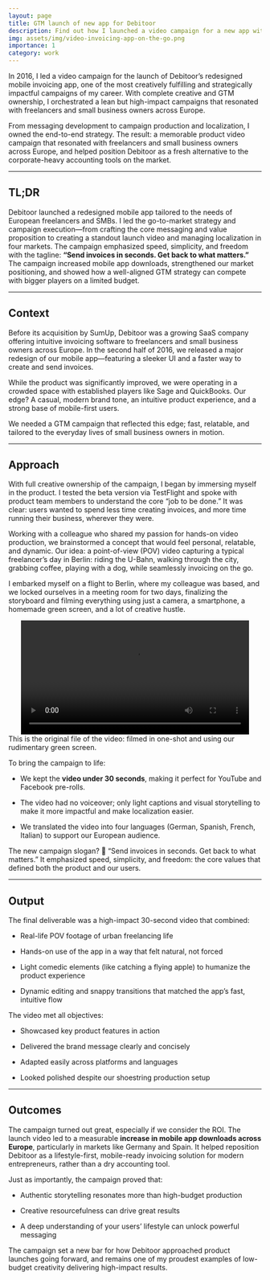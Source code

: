 ```yaml
---
layout: page
title: GTM launch of new app for Debitoor
description: Find out how I launched a video campaign for a new app with limited resources and a bold creative vision. 
img: assets/img/video-invoicing-app-on-the-go.png
importance: 1
category: work
---
```


In 2016, I led a video campaign for the launch of Debitoor’s redesigned mobile invoicing app, one of the most creatively fulfilling and strategically impactful campaigns of my career. With complete creative and GTM ownership, I orchestrated a lean but high-impact campaigns that resonated with freelancers and small business owners across Europe.

From messaging development to campaign production and localization, I owned the end-to-end strategy. The result: a memorable product video campaign that resonated with freelancers and small business owners across Europe, and helped position Debitoor as a fresh alternative to the corporate-heavy accounting tools on the market.

---

## TL;DR

Debitoor launched a redesigned mobile app tailored to the needs of European freelancers and SMBs. I led the go-to-market strategy and campaign execution—from crafting the core messaging and value proposition to creating a standout launch video and managing localization in four markets. The campaign emphasized speed, simplicity, and freedom with the tagline:
**“Send invoices in seconds. Get back to what matters.”**
The campaign increased mobile app downloads, strengthened our market positioning, and showed how a well-aligned GTM strategy can compete with bigger players on a limited budget.

---

## Context

Before its acquisition by SumUp, Debitoor was a growing SaaS company offering intuitive invoicing software to freelancers and small business owners across Europe. In the second half of 2016, we released a major redesign of our mobile app—featuring a sleeker UI and a faster way to create and send invoices.

While the product was significantly improved, we were operating in a crowded space with established players like Sage and QuickBooks. Our edge? A casual, modern brand tone, an intuitive product experience, and a strong base of mobile-first users.

We needed a GTM campaign that reflected this edge; fast, relatable, and tailored to the everyday lives of small business owners in motion.

---

## Approach

With full creative ownership of the campaign, I began by immersing myself in the product. I tested the beta version via TestFlight and spoke with product team members to understand the core “job to be done.” It was clear: users wanted to spend less time creating invoices, and more time running their business, wherever they were.

Working with a colleague who shared my passion for hands-on video production, we brainstormed a concept that would feel personal, relatable, and dynamic. Our idea: a point-of-view (POV) video capturing a typical freelancer’s day in Berlin: riding the U-Bahn, walking through the city, grabbing coffee, playing with a dog, while seamlessly invoicing on the go.

I embarked myself on a flight to Berlin, where my colleague was based, and we locked ourselves in a meeting room for two days, finalizing the storyboard and filming everything using just a camera, a smartphone, a homemade green screen, and a lot of creative hustle.


<div style="width: 90%; margin: 0 auto;">
  <video width="100%" controls>
    <source src="/assets/video/COM-DB5D8362.mp4" type="video/mp4">
    Your browser does not support the video tag.
  </video>
</div>
<div class="caption">
    This is the original file of the video: filmed in one-shot and using our rudimentary green screen.
</div>

To bring the campaign to life:

- We kept the **video under 30 seconds**, making it perfect for YouTube and Facebook pre-rolls.

- The video had no voiceover; only light captions and visual storytelling to make it more impactful and make localization easier.

- We translated the video into four languages (German, Spanish, French, Italian) to support our European audience.

The new campaign slogan?
🎯 “Send invoices in seconds. Get back to what matters.”
It emphasized speed, simplicity, and freedom: the core values that defined both the product and our users.

---

## Output

The final deliverable was a high-impact 30-second video that combined:

- Real-life POV footage of urban freelancing life

- Hands-on use of the app in a way that felt natural, not forced

- Light comedic elements (like catching a flying apple) to humanize the product experience

- Dynamic editing and snappy transitions that matched the app’s fast, intuitive flow

The video met all objectives:

- Showcased key product features in action

- Delivered the brand message clearly and concisely

- Adapted easily across platforms and languages

- Looked polished despite our shoestring production setup

---

## Outcomes

The campaign turned out great, especially if we consider the ROI. The launch video led to a measurable **increase in mobile app downloads across Europe**, particularly in markets like Germany and Spain. It helped reposition Debitoor as a lifestyle-first, mobile-ready invoicing solution for modern entrepreneurs, rather than a dry accounting tool.

Just as importantly, the campaign proved that:

- Authentic storytelling resonates more than high-budget production

- Creative resourcefulness can drive great results

- A deep understanding of your users’ lifestyle can unlock powerful messaging

The campaign set a new bar for how Debitoor approached product launches going forward, and remains one of my proudest examples of low-budget creativity delivering high-impact results.
